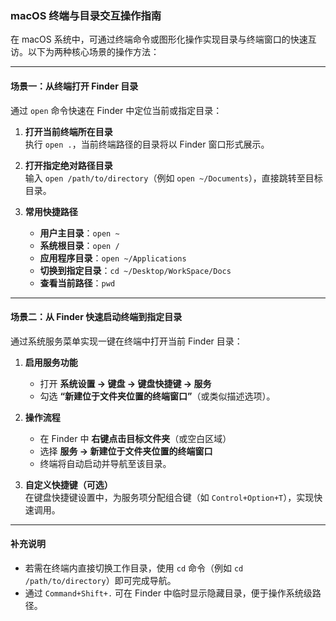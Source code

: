 
### macOS 终端与目录交互操作指南

在 macOS 系统中，可通过终端命令或图形化操作实现目录与终端窗口的快速互访。以下为两种核心场景的操作方法：

---

#### **场景一：从终端打开 Finder 目录**
通过 `open` 命令快速在 Finder 中定位当前或指定目录：

1. **打开当前终端所在目录**  
   执行 `open .`，当前终端路径的目录将以 Finder 窗口形式展示。

2. **打开指定绝对路径目录**  
   输入 `open /path/to/directory`（例如 `open ~/Documents`），直接跳转至目标目录。

3. **常用快捷路径**  
   - **用户主目录**：`open ~`  
   - **系统根目录**：`open /`  
   - **应用程序目录**：`open ~/Applications`
   - **切换到指定目录**：`cd ~/Desktop/WorkSpace/Docs`
   - **查看当前路径**：`pwd`

---

#### **场景二：从 Finder 快速启动终端到指定目录**
通过系统服务菜单实现一键在终端中打开当前 Finder 目录：

1. **启用服务功能**  
   - 打开 **系统设置 → 键盘 → 键盘快捷键 → 服务**  
   - 勾选 **“新建位于文件夹位置的终端窗口”**（或类似描述选项）。

2. **操作流程**  
   - 在 Finder 中 **右键点击目标文件夹**（或空白区域）  
   - 选择 **服务 → 新建位于文件夹位置的终端窗口**  
   - 终端将自动启动并导航至该目录。

3. **自定义快捷键（可选）**  
   在键盘快捷键设置中，为服务项分配组合键（如 `Control+Option+T`），实现快速调用。

---

#### **补充说明**
- 若需在终端内直接切换工作目录，使用 `cd` 命令（例如 `cd /path/to/directory`）即可完成导航。
- 通过 `Command+Shift+.` 可在 Finder 中临时显示隐藏目录，便于操作系统级路径。